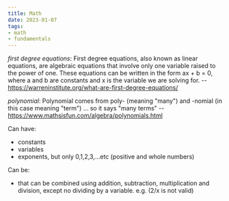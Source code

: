 ```yaml
---
title: Math
date: 2023-01-07
tags:
- math
- fundamentals
---
```


_first degree equations_: First degree equations, also known as linear equations, are algebraic equations that involve only one variable raised to the power of one. These equations can be written in the form ax + b = 0, where a and b are  constants and x is the variable we are solving for. -- <https://warreninstitute.org/what-are-first-degree-equations/>

_polynomial_: Polynomial comes from poly- (meaning "many") and -nomial (in this case meaning "term") ... so it says "many terms"
-- <https://www.mathsisfun.com/algebra/polynomials.html>

Can have:

- constants
- variables
- exponents, but only 0,1,2,3,...etc (positive and whole numbers)

Can be:

- that can be combined using addition, subtraction, multiplication and division, except no dividing by a variable. e.g. (2/x is not valid)
